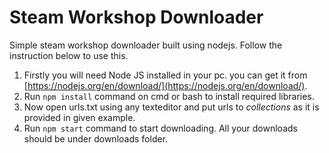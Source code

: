 # Steam Workshop Downloader
Simple steam workshop downloader built using nodejs. Follow the instruction below to use this.

1. Firstly you will need Node JS installed in your pc. you can get it from [https://nodejs.org/en/download/](https://nodejs.org/en/download/).
2. Run `npm install` command on cmd or bash to install required libraries.
3. Now open urls.txt using any texteditor and put urls to *collections* as it is provided in given example.
4. Run `npm start` command to start downloading. All your downloads should be under downloads folder.
